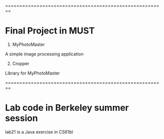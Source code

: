 ========================================================
# Final Project in MUST

1. MyPhotoMaster

A simple image processing application


2. Cropper

Library for MyPhotoMaster

========================================================
# Lab code in Berkeley summer session

lab21 is a Java exercise in CS61bl
